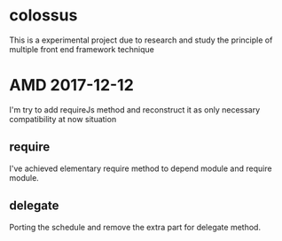 # colossus
This is a experimental project due to research and study the principle of multiple front end framework technique

# AMD 2017-12-12
I'm try to add requireJs method and reconstruct it as only necessary compatibility at now situation

## require
I've achieved elementary require method to depend module and require module.

## delegate
Porting the schedule and remove the extra part for delegate method.